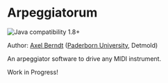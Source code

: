 # Arpeggiatorum

![Java compatibility 1.8+](https://img.shields.io/badge/java-1.8%2B-blue.svg)

Author: [Axel Berndt](https://github.com/axelberndt) ([Paderborn University](https://www.muwi-detmold-paderborn.de/personen/professorinnen-und-professoren/prof-dr-ing-axel-berndt), Detmold) <br>

An arpeggiator software to drive any MIDI instrument.

Work in Progress!
